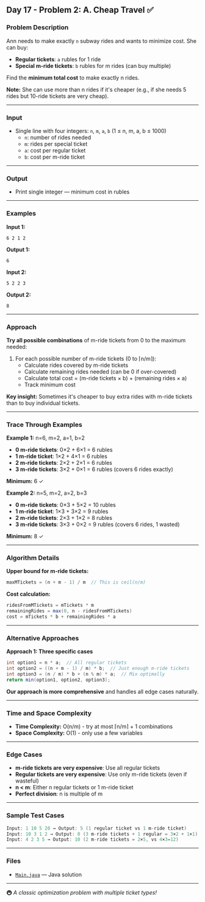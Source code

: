 ## Day 17 - Problem 2: A. Cheap Travel ✅

### Problem Description

Ann needs to make exactly `n` subway rides and wants to minimize cost. She can buy:
- **Regular tickets**: `a` rubles for 1 ride
- **Special m-ride tickets**: `b` rubles for m rides (can buy multiple)

Find the **minimum total cost** to make exactly n rides.

**Note:** She can use more than n rides if it's cheaper (e.g., if she needs 5 rides but 10-ride tickets are very cheap).

---

### Input

- Single line with four integers: `n`, `m`, `a`, `b` (1 ≤ n, m, a, b ≤ 1000)
    - `n`: number of rides needed
    - `m`: rides per special ticket
    - `a`: cost per regular ticket
    - `b`: cost per m-ride ticket

---

### Output

- Print single integer — minimum cost in rubles

---

### Examples

**Input 1:**
```
6 2 1 2
```

**Output 1:**
```
6
```

**Input 2:**
```
5 2 2 3
```

**Output 2:**
```
8
```

---

### Approach

**Try all possible combinations** of m-ride tickets from 0 to the maximum needed:

1. For each possible number of m-ride tickets (0 to ⌈n/m⌉):
    - Calculate rides covered by m-ride tickets
    - Calculate remaining rides needed (can be 0 if over-covered)
    - Calculate total cost = (m-ride tickets × b) + (remaining rides × a)
    - Track minimum cost

**Key insight:** Sometimes it's cheaper to buy extra rides with m-ride tickets than to buy individual tickets.

---

### Trace Through Examples

**Example 1:** n=6, m=2, a=1, b=2

- **0 m-ride tickets**: 0×2 + 6×1 = 6 rubles
- **1 m-ride ticket**: 1×2 + 4×1 = 6 rubles
- **2 m-ride tickets**: 2×2 + 2×1 = 6 rubles
- **3 m-ride tickets**: 3×2 + 0×1 = 6 rubles (covers 6 rides exactly)

**Minimum:** 6 ✓

**Example 2:** n=5, m=2, a=2, b=3

- **0 m-ride tickets**: 0×3 + 5×2 = 10 rubles
- **1 m-ride ticket**: 1×3 + 3×2 = 9 rubles
- **2 m-ride tickets**: 2×3 + 1×2 = 8 rubles
- **3 m-ride tickets**: 3×3 + 0×2 = 9 rubles (covers 6 rides, 1 wasted)

**Minimum:** 8 ✓

---

### Algorithm Details

**Upper bound for m-ride tickets:**
```java
maxMTickets = (n + m - 1) / m  // This is ceil(n/m)
```

**Cost calculation:**
```java
ridesFromMTickets = mTickets * m
remainingRides = max(0, n - ridesFromMTickets)
cost = mTickets * b + remainingRides * a
```

---

### Alternative Approaches

**Approach 1: Three specific cases**
```java
int option1 = n * a;  // All regular tickets
int option2 = ((n + m - 1) / m) * b;  // Just enough m-ride tickets  
int option3 = (n / m) * b + (n % m) * a;  // Mix optimally
return min(option1, option2, option3);
```

**Our approach is more comprehensive** and handles all edge cases naturally.

---

### Time and Space Complexity

- **Time Complexity:** O(n/m) - try at most ⌈n/m⌉ + 1 combinations
- **Space Complexity:** O(1) - only use a few variables

---

### Edge Cases

- **m-ride tickets are very expensive**: Use all regular tickets
- **Regular tickets are very expensive**: Use only m-ride tickets (even if wasteful)
- **n < m**: Either n regular tickets or 1 m-ride ticket
- **Perfect division**: n is multiple of m

---

### Sample Test Cases

```java
Input: 1 10 5 20 → Output: 5 (1 regular ticket vs 1 m-ride ticket)
Input: 10 3 1 2 → Output: 8 (3 m-ride tickets + 1 regular = 3×2 + 1×1)
Input: 4 2 3 5 → Output: 10 (2 m-ride tickets = 2×5, vs 4×3=12)
```

---

### Files

* [`Main.java`](Main.java) — Java solution

---

🚇 *A classic optimization problem with multiple ticket types!*